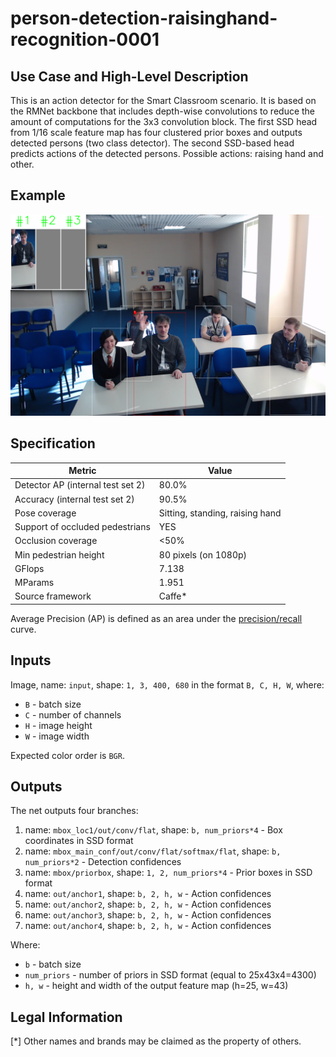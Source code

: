 # person-detection-raisinghand-recognition-0001

## Use Case and High-Level Description

This is an action detector for the Smart Classroom scenario. It is based on the RMNet backbone that includes depth-wise convolutions to reduce the amount of computations for the 3x3 convolution block. The first SSD head from 1/16 scale feature map has four clustered prior boxes and outputs detected persons (two class detector). The second SSD-based head predicts actions of the detected persons. Possible actions: raising hand and other.

## Example

![](./description/person-detection-raisinghand-recognition-0001.png)

## Specification

| Metric                            | Value                                     |
|-----------------------------------|-------------------------------------------|
| Detector AP (internal test set 2) | 80.0%                                     |
| Accuracy (internal test set 2)    | 90.5%                                     |
| Pose coverage                     | Sitting, standing, raising hand           |
| Support of occluded pedestrians   | YES                                       |
| Occlusion coverage                | <50%                                      |
| Min pedestrian height             | 80 pixels (on 1080p)                      |
| GFlops                            | 7.138                                     |
| MParams                           | 1.951                                     |
| Source framework                  | Caffe\*                                   |

Average Precision (AP) is defined as an area under the [precision/recall](https://en.wikipedia.org/wiki/Precision_and_recall)
curve.

## Inputs

Image, name: `input`, shape: `1, 3, 400, 680` in the format `B, C, H, W`, where:

- `B` - batch size
- `C` - number of channels
- `H` - image height
- `W` - image width

Expected color order is `BGR`.

## Outputs

The net outputs four branches:

1. name: `mbox_loc1/out/conv/flat`, shape: `b, num_priors*4` - Box coordinates in SSD format
2. name: `mbox_main_conf/out/conv/flat/softmax/flat`, shape: `b, num_priors*2` - Detection confidences
3. name: `mbox/priorbox`, shape: `1, 2, num_priors*4` - Prior boxes in SSD format
4. name: `out/anchor1`, shape: `b, 2, h, w` - Action confidences
5. name: `out/anchor2`, shape: `b, 2, h, w` - Action confidences
6. name: `out/anchor3`, shape: `b, 2, h, w` - Action confidences
7. name: `out/anchor4`, shape: `b, 2, h, w` - Action confidences

Where:

- `b` - batch size
- `num_priors` -  number of priors in SSD format (equal to 25x43x4=4300)
- `h, w` - height and width of the output feature map (h=25, w=43)

## Legal Information
[*] Other names and brands may be claimed as the property of others.
